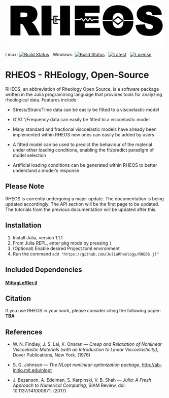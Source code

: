 ﻿<a name="logo"/>
<div align="center">
<img src="docs/Logo.png" height="130"></img>
</a>
</div>

Linux: [![Build Status](https://travis-ci.org/JuliaRheology/RHEOS.jl.svg?branch=master)](https://travis-ci.org/JuliaRheology/RHEOS.jl) &nbsp;
Windows: [![Build Status](https://ci.appveyor.com/api/projects/status/github/JuliaRheology/RHEOS.jl?branch=master&svg=true)](https://ci.appveyor.com/project/JuliaRheology/RHEOS-jl) &nbsp;
[![Latest](https://img.shields.io/badge/docs-latest-blue.svg)](https://JuliaRheology.github.io/RHEOS.jl/latest) &nbsp;
[![License](https://img.shields.io/badge/License-MIT-ff69b2.svg?style=flat)](LICENSE.md)

# RHEOS - RHEology, Open-Source
RHEOS, an abbreviation of Rheology Open Source, is a software package written in the Julia programming language that provides tools for analyzing rheological data. Features include:

- Stress/Strain/Time data can be easily be fitted to a viscoelastic model

- G'/G''/Frequency data can easily be fitted to a viscoelastic model

- Many standard and fractional viscoelastic models have already been implemented within RHEOS new ones can easily be added by users

- A fitted model can be used to predict the behaviour of the material under other loading conditions, enabling the fit/predict paradigm of model selection

- Artificial loading conditions can be generated within RHEOS to better understand a model's response

## Please Note
RHEOS is currently undergoing a major update. The documentation is being updated accordingly. The API section will be the first page to be updated. The tutorials from the previous documentation will be updated after this.

## Installation
1. Install Julia, version 1.1.1
2. From Julia REPL, enter pkg mode by pressing ```]```
3. (Optional) Enable desired Project.toml environment
4. Run the command ```add "https://github.com/JuliaRheology/RHEOS.jl"```

## Included Dependencies
#### [MittagLeffler.jl](https://github.com/jlapeyre/MittagLeffler.jl)

## Citation
If you use RHEOS in your work, please consider citing the following paper:
**TBA**

## References

+ W. N. Findley, J. S. Lai, K. Onaran — *Creep and Relaxation of Nonlinear Viscoelastic Materials (with an Introduction to Linear Viscoelasticity)*, Dover Publications, New York. (1976)

+ S. G. Johnson — *The NLopt nonlinear-optimization package*, http://ab-initio.mit.edu/nlopt

+ J. Bezanson, A. Edelman, S. Karpinski, V. B. Shah — *Julia: A Fresh Approach to Numerical Computing*, SIAM Review, doi: 10.1137/141000671. (2017)
